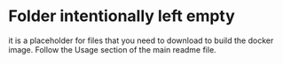 # Folder intentionally left empty

it is a placeholder for files that you need to download to build the docker image. Follow the Usage section of the main readme file.
